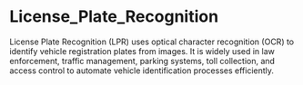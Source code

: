 # License_Plate_Recognition
License Plate Recognition (LPR) uses optical character recognition (OCR) to identify vehicle registration plates from images. It is widely used in law enforcement, traffic management, parking systems, toll collection, and access control to automate vehicle identification processes efficiently.
